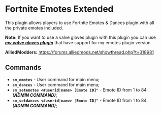 # Fortnite Emotes Extended

This plugin allows players to use Fortnite Emotes & Dances plugin with all the private emotes included.

**Note:** If you want to use a valve gloves plugin with this plugin you can use ***[my valve gloves plugin](https://github.com/Franc1sco/Franug-CSGO-Gloves)*** that have support for my emotes plugin version.

**AlliedModders:** https://forums.alliedmods.net/showthread.php?t=318981

## Commands
- **`sm_emotes`** - User command for main menu;
- **`sm_dances`** - User command for main menu;
- **`sm_setemotes <#userid|name> [Emote ID]"`** - Emote ID from 1 to 84 ***(ADMIN COMMAND)***;
- **`sm_setdances <#userid|name> [Emote ID]"`** - Emote ID from 1 to 84 ***(ADMIN COMMAND)***;
